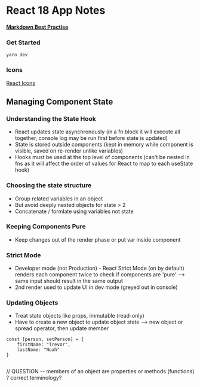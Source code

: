 # React 18 App Notes

[**Markdown Best Practise**](https://www.markdownguide.org/basic-syntax#headings)

### Get Started

```shell
yarn dev
```

### Icons

[React Icons](https://react-icons.github.io/react-icons)

## Managing Component State

### Understanding the State Hook

- React updates state asynchronously (in a fn block it will execute all together, console log may be run first before state is updated)
- State is stored outside components (kept in memory while component is visible, saved on re-render unlike variables)
- Hooks must be used at the top level of components (can't be nested in fns as it will affect the order of values for React to map to each useState hook)

### Choosing the state structure

- Group related variables in an object
- But avoid deeply nested objects for state > 2
- Concatenate / formlate using variables not state

### Keeping Components Pure

- Keep changes out of the render phase or put var inside component

### Strict Mode

- Developer mode (not Production) - React Strict Mode (on by default) renders each component twice to check if components are 'pure' --> same input should result in the same output
- 2nd render used to update UI in dev mode (greyed out in console)

### Updating Objects

- Treat state objects like props, immutable (read-only)
- Have to create a new object to update object state --> new object or spread operator, then update member

```
const [person, setPerson] = {
    firstName: "Trevor",
    lastName: "Noah"
}


```

// QUESTION -- members of an object are properties or methods (functions) ? correct terminology?
